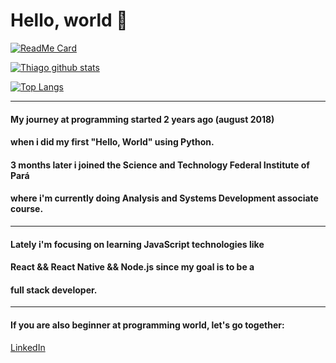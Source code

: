 # Hello, world 👋

<!--
**pgThiago/pgThiago** is a ✨ _special_ ✨ repository because its `README.md` (this file) appears on your GitHub profile.

Here are some ideas to get you started:

- 🔭 I’m currently working on ...
- 🌱 I’m currently learning ...
- 👯 I’m looking to collaborate on ...
- 🤔 I’m looking for help with ...
- 💬 Ask me about ...
- 📫 How to reach me: ...
- 😄 Pronouns: ...
- ⚡ Fun fact: ...
-->
[![ReadMe Card](https://github-readme-stats.vercel.app/api/pin/?username=pgthiago&repo=pgThiago&layout=compact&theme=synthwave)](https://github.com/pgthiago)

[![Thiago github stats](https://github-readme-stats.vercel.app/api?username=pgthiago&theme=synthwave&include_all_commits=true)](https://github.com/pgthiago)

[![Top Langs](https://github-readme-stats.vercel.app/api/top-langs/?username=pgthiago&layout=compact&theme=synthwave)](https://github.com/pgthiago)

---     
#### My journey at programming started 2 years ago (august 2018) 
#### when i did my first "Hello, World" using Python.
#### 3 months later i joined the Science and Technology Federal Institute of Pará 
#### where i'm currently doing Analysis and Systems Development associate course.
---
#### Lately i'm focusing on learning JavaScript technologies like
#### React && React Native && Node.js since my goal is to be a
#### full stack developer. 
---
#### If you are also beginner at programming world, let's go together:
[LinkedIn](www.linkedin.com/in/thiago-silva-bb2b67185)

